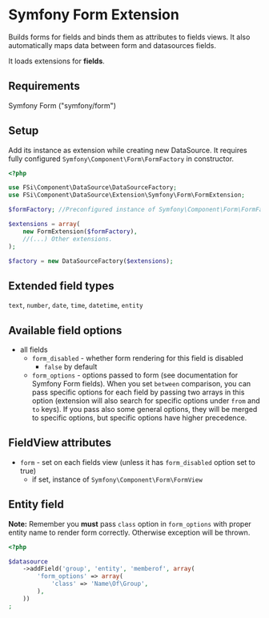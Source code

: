 # Symfony Form Extension #

Builds forms for fields and binds them as attributes to fields views.
It also automatically maps data between form and datasources fields.

It loads extensions for **fields**.

## Requirements ##

Symfony Form ("symfony/form")

## Setup ##

Add its instance as extension while creating new DataSource. It requires fully configured ``Symfony\Component\Form\FormFactory`` in constructor. 

``` php
<?php

use FSi\Component\DataSource\DataSourceFactory;
use FSi\Component\DataSource\Extension\Symfony\Form\FormExtension;

$formFactory; //Preconfigured instance of Symfony\Component\Form\FormFactory

$extensions = array(
    new FormExtension($formFactory),
    //(...) Other extensions.
);

$factory = new DataSourceFactory($extensions);

```

## Extended field types ##

``text``, ``number``, ``date``, ``time``, ``datetime``, ``entity``

## Available field options ##

* all fields
    * ``form_disabled`` - whether form rendering for this field is disabled
        * ``false`` by default
    * ``form_options`` - options passed to form (see documentation for Symfony Form fields). When you set
    ``between`` comparison, you can pass specific options for each field by passing two arrays in this option
    (extension will also search for specific options under ``from`` and ``to`` keys). If you pass also some
    general options, they will be merged to specific options, but specific options have higher precedence.
 
## FieldView attributes ##

* ``form`` - set on each fields view (unless it has ``form_disabled`` option set to true)
    * if set, instance of ``Symfony\Component\Form\FormView``

## Entity field ##

**Note:** Remember you **must** pass ``class`` option in ``form_options`` with proper entity name to render form correctly.
Otherwise exception will be thrown.

``` php
<?php

$datasource
    ->addField('group', 'entity', 'memberof', array(
        'form_options' => array(
            'class' => 'Name\Of\Group',
        ),
    ))
;

```
